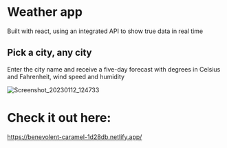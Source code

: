 # Weather app
Built with react, using an integrated API to show true data in real time

## Pick a city, any city
Enter the city name and receive a five-day forecast with degrees in Celsius and Fahrenheit, wind speed and humidity

![Screenshot_20230112_124733](https://user-images.githubusercontent.com/109036074/212052083-8928016b-9f7f-4b33-bca1-658f0099bd72.png)


# Check it out here:
https://benevolent-caramel-1d28db.netlify.app/
